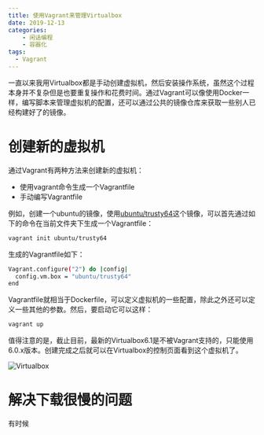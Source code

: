 ```yaml
---
title: 使用Vagrant来管理Virtualbox
date: 2019-12-13
categories:  
    - 闲话编程
    - 容器化
tags:
  - Vagrant
---
```

一直以来我用Virtualbox都是手动创建虚拟机，然后安装操作系统，虽然这个过程本身并不复杂但是也要重复操作和花费时间。通过Vagrant可以像使用Docker一样，编写脚本来管理虚拟机的配置，还可以通过公共的镜像仓库来获取一些别人已经构建好了的镜像。

<!-- more -->

# 创建新的虚拟机
通过Vagrant有两种方法来创建新的虚拟机：

* 使用vagrant命令生成一个Vagrantfile
* 手动编写Vagrantfile

例如，创建一个ubuntu的镜像，使用[ubuntu/trusty64](https://app.vagrantup.com/ubuntu/boxes/trusty64)这个镜像，可以首先通过如下的命令在当前文件夹下生成一个Vagrantfile：

```bash
vagrant init ubuntu/trusty64
```
生成的Vagrantfile如下：

```bash
Vagrant.configure("2") do |config|
  config.vm.box = "ubuntu/trusty64"
end
```

Vagrantfile就相当于Dockerfile，可以定义虚拟机的一些配置，除此之外还可以定义一些其他的参数。然后，要启动它可以这样：

```bash
vagrant up
```
值得注意的是，截止目前，最新的Virtualbox6.1是不被Vagrant支持的，只能使用6.0.x版本。创建完成之后就可以在Virtualbox的控制页面看到这个虚拟机了。

![Virtualbox](/images/Virtualbox.png)

# 解决下载很慢的问题
有时候